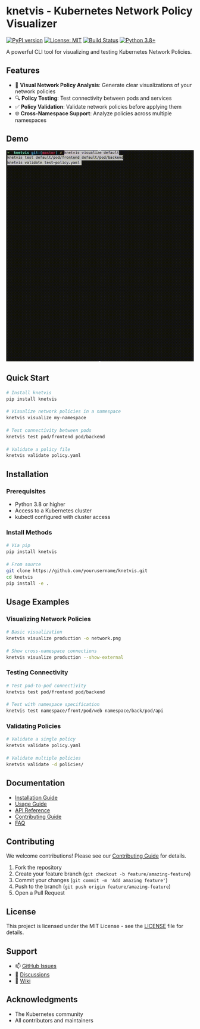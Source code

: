 # knetvis - Kubernetes Network Policy Visualizer

[![PyPI version](https://badge.fury.io/py/knetvis.svg)](https://badge.fury.io/py/knetvis)
[![License: MIT](https://img.shields.io/badge/License-MIT-yellow.svg)](https://opensource.org/licenses/MIT)
[![Build Status](https://github.com/yourusername/knetvis/workflows/CI/badge.svg)](https://github.com/yourusername/knetvis/actions)
[![Python 3.8+](https://img.shields.io/badge/python-3.8+-blue.svg)](https://www.python.org/downloads/)

A powerful CLI tool for visualizing and testing Kubernetes Network Policies.

## Features

- 🎯 **Visual Network Policy Analysis**: Generate clear visualizations of your network policies
- 🔍 **Policy Testing**: Test connectivity between pods and services
- ✅ **Policy Validation**: Validate network policies before applying them
- 🌐 **Cross-Namespace Support**: Analyze policies across multiple namespaces

## Demo
![Knetvis Operation](images/Real-demo.gif)

## Quick Start

```bash
# Install knetvis
pip install knetvis

# Visualize network policies in a namespace
knetvis visualize my-namespace

# Test connectivity between pods
knetvis test pod/frontend pod/backend

# Validate a policy file
knetvis validate policy.yaml
```

## Installation

### Prerequisites
- Python 3.8 or higher
- Access to a Kubernetes cluster
- kubectl configured with cluster access

### Install Methods
```bash
# Via pip
pip install knetvis

# From source
git clone https://github.com/yourusername/knetvis.git
cd knetvis
pip install -e .
```

## Usage Examples

### Visualizing Network Policies
```bash
# Basic visualization
knetvis visualize production -o network.png

# Show cross-namespace connections
knetvis visualize production --show-external
```

### Testing Connectivity
```bash
# Test pod-to-pod connectivity
knetvis test pod/frontend pod/backend

# Test with namespace specification
knetvis test namespace/front/pod/web namespace/back/pod/api
```

### Validating Policies
```bash
# Validate a single policy
knetvis validate policy.yaml

# Validate multiple policies
knetvis validate -d policies/
```

## Documentation

- [Installation Guide](docs/installation.md)
- [Usage Guide](docs/usage.md)
- [API Reference](docs/api.md)
- [Contributing Guide](CONTRIBUTING.md)
- [FAQ](docs/faq.md)

## Contributing

We welcome contributions! Please see our [Contributing Guide](CONTRIBUTING.md) for details.

1. Fork the repository
2. Create your feature branch (`git checkout -b feature/amazing-feature`)
3. Commit your changes (`git commit -m 'Add amazing feature'`)
4. Push to the branch (`git push origin feature/amazing-feature`)
5. Open a Pull Request

## License

This project is licensed under the MIT License - see the [LICENSE](LICENSE) file for details.

## Support

- 📫 [GitHub Issues](https://github.com/yourusername/knetvis/issues)
- 💬 [Discussions](https://github.com/yourusername/knetvis/discussions)
- 📖 [Wiki](https://github.com/yourusername/knetvis/wiki)

## Acknowledgments

- The Kubernetes community
- All contributors and maintainers